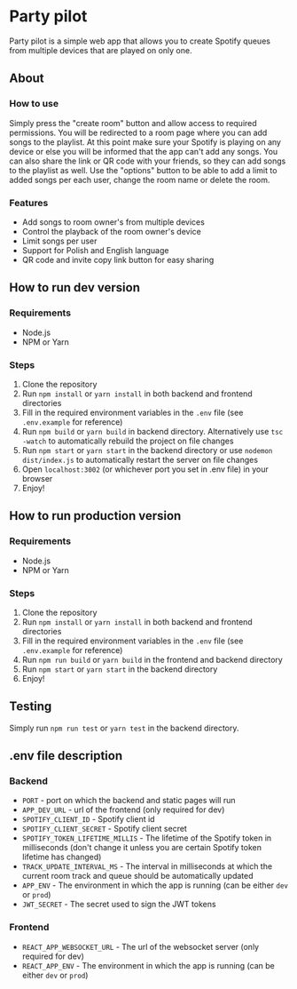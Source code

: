# Party pilot
Party pilot is a simple web app that allows you to create Spotify queues from multiple devices that are played on only one.

## About
### How to use
Simply press the "create room" button and allow access to required permissions. You will be redirected to a room page where you can add songs to the playlist. At this point make sure your Spotify is playing on any device or else you will be informed that the app can't add any songs. You can also share the link or QR code with your friends, so they can add songs to the playlist as well. Use the "options" button to be able to add a limit to added songs per each user, change the room name or delete the room.
### Features
- Add songs to room owner's from multiple devices
- Control the playback of the room owner's device
- Limit songs per user
- Support for Polish and English language
- QR code and invite copy link button for easy sharing

## How to run dev version
### Requirements
- Node.js
- NPM or Yarn

### Steps
1. Clone the repository
2. Run `npm install` or `yarn install` in both backend and frontend directories
3. Fill in the required environment variables in the `.env` file (see `.env.example` for reference)
4. Run `npm build` or `yarn build` in backend directory. Alternatively use `tsc -watch` to automatically rebuild the project on file changes
5. Run `npm start` or `yarn start` in the backend directory or use `nodemon dist/index.js` to automatically restart the server on file changes
6. Open `localhost:3002` (or whichever port you set in .env file) in your browser
7. Enjoy!

## How to run production version
### Requirements
- Node.js
- NPM or Yarn
### Steps
1. Clone the repository
2. Run `npm install` or `yarn install` in both backend and frontend directories
3. Fill in the required environment variables in the `.env` file (see `.env.example` for reference)
4. Run `npm run build` or `yarn build` in the frontend and backend directory
5. Run `npm start` or `yarn start` in the backend directory
6. Enjoy!

## Testing
Simply run `npm run test` or `yarn test` in the backend directory.

## .env file description
### Backend
- `PORT` - port on which the backend and static pages will run
- `APP_DEV_URL` - url of the frontend (only required for dev)
- `SPOTIFY_CLIENT_ID` - Spotify client id
- `SPOTIFY_CLIENT_SECRET` - Spotify client secret
- `SPOTIFY_TOKEN_LIFETIME_MILLIS` - The lifetime of the Spotify token in milliseconds (don't change it unless you are certain Spotify token lifetime has changed)
- `TRACK_UPDATE_INTERVAL_MS` - The interval in milliseconds at which the current room track and queue should be automatically updated
- `APP_ENV` - The environment in which the app is running (can be either `dev` or `prod`)
- `JWT_SECRET` - The secret used to sign the JWT tokens

### Frontend
- `REACT_APP_WEBSOCKET_URL` - The url of the websocket server (only required for dev)
- `REACT_APP_ENV` - The environment in which the app is running (can be either `dev` or `prod`)

